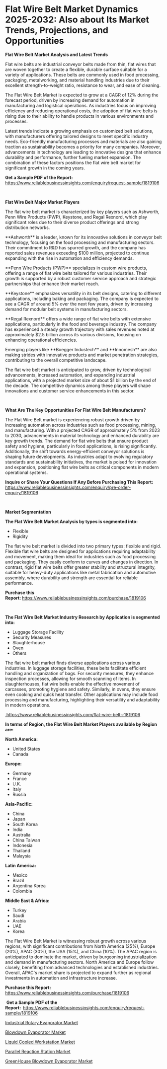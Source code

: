 <p><h1>Flat Wire Belt Market Dynamics 2025-2032: Also about Its Market Trends, Projections, and Opportunities</h1></p><p><strong>Flat Wire Belt Market Analysis and Latest Trends</strong></p>
<p><p>Flat wire belts are industrial conveyor belts made from thin, flat wires that are woven together to create a flexible, durable surface suitable for a variety of applications. These belts are commonly used in food processing, packaging, metalworking, and material handling industries due to their excellent strength-to-weight ratio, resistance to wear, and ease of cleaning.</p><p>The Flat Wire Belt Market is expected to grow at a CAGR of 12% during the forecast period, driven by increasing demand for automation in manufacturing and logistical operations. As industries focus on improving efficiency and reducing operational costs, the adoption of flat wire belts is rising due to their ability to handle products in various environments and processes. </p><p>Latest trends indicate a growing emphasis on customized belt solutions, with manufacturers offering tailored designs to meet specific industry needs. Eco-friendly manufacturing processes and materials are also gaining traction as sustainability becomes a priority for many companies. Moreover, advancements in technology are leading to innovative designs that enhance durability and performance, further fueling market expansion. The combination of these factors positions the flat wire belt market for significant growth in the coming years.</p></p>
<p><strong>Get a Sample PDF of the Report:&nbsp;</strong> <a href="https://www.reliablebusinessinsights.com/enquiry/request-sample/1819106?utm_campaign=115&utm_medium=2&utm_source=Github&utm_content=ia&utm_term=18022025&utm_id=flat-wire-belt">https://www.reliablebusinessinsights.com/enquiry/request-sample/1819106</a></p>
<p>&nbsp;</p>
<p><strong>Flat Wire Belt Major Market Players</strong></p>
<p><p>The flat wire belt market is characterized by key players such as Ashworth, Penn Wire Products (PWP), Keystone, and Regal Rexnord, which play significant roles due to their diverse product offerings and strong distribution networks.</p><p>**Ashworth** is a leader, known for its innovative solutions in conveyor belt technology, focusing on the food processing and manufacturing sectors. Their commitment to R&D has spurred growth, and the company has reported sales revenues exceeding $100 million, projected to continue expanding with the rise in automation and efficiency demands.</p><p>**Penn Wire Products (PWP)** specializes in custom wire products, offering a range of flat wire belts tailored for various industries. Their growth is supported by a robust customer service approach and strategic partnerships that enhance their market reach.</p><p>**Keystone** emphasizes versatility in its belt designs, catering to different applications, including baking and packaging. The company is expected to see a CAGR of around 5% over the next few years, driven by increasing demand for modular belt systems in manufacturing sectors.</p><p>**Regal Rexnord** offers a wide range of flat wire belts with extensive applications, particularly in the food and beverage industry. The company has experienced a steady growth trajectory with sales revenues noted at approximately $2.5 billion across its various divisions, focusing on enhancing operational efficiencies.</p><p>Emerging players like **Boegger Industech** and **Innomesh** are also making strides with innovative products and market penetration strategies, contributing to the overall competitive landscape. </p><p>The flat wire belt market is anticipated to grow, driven by technological advancements, increased automation, and expanding industrial applications, with a projected market size of about $1 billion by the end of the decade. The competitive dynamics among these players will shape innovations and customer service enhancements in this sector.</p></p>
<p>&nbsp;</p>
<p><strong>What Are The Key Opportunities For Flat Wire Belt Manufacturers?</strong></p>
<p><p>The Flat Wire Belt market is experiencing robust growth driven by increasing automation across industries such as food processing, mining, and manufacturing. With a projected CAGR of approximately 5% from 2023 to 2030, advancements in material technology and enhanced durability are key growth trends. The demand for flat wire belts that ensure product safety and hygiene, particularly in food applications, is rising significantly. Additionally, the shift towards energy-efficient conveyor solutions is shaping future developments. As industries adapt to evolving regulatory standards and sustainability initiatives, the market is poised for innovation and expansion, positioning flat wire belts as critical components in modern operational systems.</p></p>
<p><strong>Inquire or Share Your Questions If Any Before Purchasing This Report:</strong> <a href="https://www.reliablebusinessinsights.com/enquiry/pre-order-enquiry/1819106?utm_campaign=115&utm_medium=2&utm_source=Github&utm_content=ia&utm_term=18022025&utm_id=flat-wire-belt">https://www.reliablebusinessinsights.com/enquiry/pre-order-enquiry/1819106</a></p>
<p>&nbsp;</p>
<p><strong>Market Segmentation</strong></p>
<p><strong>The Flat Wire Belt Market Analysis by types is segmented into:</strong></p>
<p><ul><li>Flexible</li><li>Rigidity</li></ul></p>
<p><p>The flat wire belt market is divided into two primary types: flexible and rigid. Flexible flat wire belts are designed for applications requiring adaptability and movement, making them ideal for industries such as food processing and packaging. They easily conform to curves and changes in direction. In contrast, rigid flat wire belts offer greater stability and structural integrity, suitable for heavy-duty applications like metal fabrication and automotive assembly, where durability and strength are essential for reliable performance.</p></p>
<p><strong>Purchase this Report:&nbsp;</strong><a href="https://www.reliablebusinessinsights.com/purchase/1819106?utm_campaign=115&utm_medium=2&utm_source=Github&utm_content=ia&utm_term=18022025&utm_id=flat-wire-belt">https://www.reliablebusinessinsights.com/purchase/1819106</a></p>
<p>&nbsp;</p>
<p><strong>The Flat Wire Belt Market Industry Research by Application is segmented into:</strong></p>
<p><ul><li>Luggage Storage Facility</li><li>Security Measures</li><li>Slaughterhouse</li><li>Oven</li><li>Others</li></ul></p>
<p><p>The flat wire belt market finds diverse applications across various industries. In luggage storage facilities, these belts facilitate efficient handling and organization of bags. For security measures, they enhance inspection processes, allowing for smooth scanning of items. In slaughterhouses, flat wire belts enable the effective movement of carcasses, promoting hygiene and safety. Similarly, in ovens, they ensure even cooking and quick heat transfer. Other applications may include food processing and manufacturing, highlighting their versatility and adaptability in modern operations.</p></p>
<p><a href="https://www.reliablebusinessinsights.com/flat-wire-belt-r1819106?utm_campaign=115&utm_medium=2&utm_source=Github&utm_content=ia&utm_term=18022025&utm_id=flat-wire-belt">&nbsp;https://www.reliablebusinessinsights.com/flat-wire-belt-r1819106</a></p>
<p><strong>In terms of Region, the Flat Wire Belt Market Players available by Region are:</strong></p>
<p>
    <p> <strong> North America: </strong>
        <ul>
            <li>United States</li>
            <li>Canada</li>
        </ul>
        </p> 
    <p> <strong> Europe: </strong>
        <ul>
            <li>Germany</li>
            <li>France</li>
            <li>U.K.</li>
            <li>Italy</li>
            <li>Russia</li>
        </ul>
        </p> 
    <p> <strong> Asia-Pacific: </strong>
        <ul>
            <li>China</li>
            <li>Japan</li>
            <li>South Korea</li>
            <li>India</li>
            <li>Australia</li>
            <li>China Taiwan</li>
            <li>Indonesia</li>
            <li>Thailand</li>
            <li>Malaysia</li>
        </ul>
        </p> 
    <p> <strong> Latin America: </strong>
        <ul>
            <li>Mexico</li>
            <li>Brazil</li>
            <li>Argentina Korea</li>
            <li>Colombia</li>
        </ul>
        </p> 
    <p> <strong> Middle East & Africa: </strong>
        <ul>
            <li>Turkey</li>
            <li>Saudi</li>
            <li>Arabia</li>
            <li>UAE</li>
            <li>Korea</li>
        </ul>
    </p>
    </p>
<p><p>The Flat Wire Belt Market is witnessing robust growth across various regions, with significant contributions from North America (25%), Europe (20%), APAC (30%), the USA (15%), and China (10%). The APAC region is anticipated to dominate the market, driven by burgeoning industrialization and demand in manufacturing sectors. North America and Europe follow closely, benefiting from advanced technologies and established industries. Overall, APAC's market share is projected to expand further as regional investments in automation and infrastructure increase.</p></p>
<p><strong>Purchase this Report: </strong><a href="https://www.reliablebusinessinsights.com/purchase/1819106?utm_campaign=115&utm_medium=2&utm_source=Github&utm_content=ia&utm_term=18022025&utm_id=flat-wire-belt">https://www.reliablebusinessinsights.com/purchase/1819106</a></p>
<p>&nbsp;<strong>Get a Sample PDF of the Report:&nbsp;&nbsp;</strong><a href="https://www.reliablebusinessinsights.com/enquiry/request-sample/1819106?utm_campaign=115&utm_medium=2&utm_source=Github&utm_content=ia&utm_term=18022025&utm_id=flat-wire-belt">https://www.reliablebusinessinsights.com/enquiry/request-sample/1819106</a></p>
<p><strong></strong></p>
<p><p><a href="https://github.com/spoorsusama/Market-Research-Report-List-1/blob/main/industrial-rotary-evaporator-market.md?utm_campaign=115&utm_medium=2&utm_source=Github&utm_content=ia&utm_term=18022025&utm_id=flat-wire-belt">Industrial Rotary Evaporator Market</a></p><p><a href="https://github.com/azorrotutus/Market-Research-Report-List-1/blob/main/blowdown-evaporator-market.md?utm_campaign=115&utm_medium=2&utm_source=Github&utm_content=ia&utm_term=18022025&utm_id=flat-wire-belt">Blowdown Evaporator Market</a></p><p><a href="https://github.com/storcweithzg/Market-Research-Report-List-1/blob/main/liquid-cooled-workstation-market.md?utm_campaign=115&utm_medium=2&utm_source=Github&utm_content=ia&utm_term=18022025&utm_id=flat-wire-belt">Liquid Cooled Workstation Market</a></p><p><a href="https://github.com/achuoheatly/Market-Research-Report-List-1/blob/main/parallel-reaction-station-market.md?utm_campaign=115&utm_medium=2&utm_source=Github&utm_content=ia&utm_term=18022025&utm_id=flat-wire-belt">Parallel Reaction Station Market</a></p><p><a href="https://github.com/tandiapannas/Market-Research-Report-List-1/blob/main/greenhouse-blowdown-evaporator-market.md?utm_campaign=115&utm_medium=2&utm_source=Github&utm_content=ia&utm_term=18022025&utm_id=flat-wire-belt">GreenHouse Blowdown Evaporator Market</a></p></p>